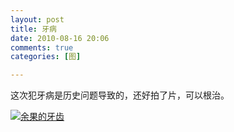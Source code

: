 ```yaml
---
layout: post
title: 牙病
date: 2010-08-16 20:06
comments: true
categories: [图]

---
```


这次犯牙病是历史问题导致的，还好拍了片，可以根治。

<a href="http://yuguo.us/files/2010/08/2010-8-16-20-04-51.png"><img class="size-full wp-image-88" title="2010-8-16 20-04-51" src="http://yuguo.us/files/2010/08/2010-8-16-20-04-51.png" alt="余果的牙齿"   /></a>

